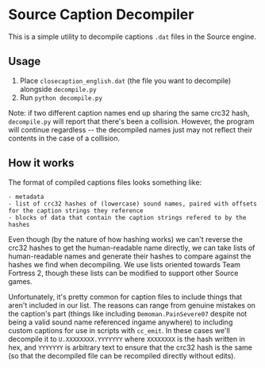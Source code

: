 # Source Caption Decompiler

This is a simple utility to decompile captions `.dat` files in the Source engine.

## Usage

1. Place `closecaption_english.dat` (the file you want to decompile) alongside `decompile.py`
2. Run `python decompile.py`

Note: if two different caption names end up sharing the same crc32 hash, `decompile.py` will report that there's been a collision. However, the program will continue regardless -- the decompiled names just may not reflect their contents in the case of a collision.

## How it works

The format of compiled captions files looks something like:

```
- metadata
- list of crc32 hashes of (lowercase) sound names, paired with offsets for the caption strings they reference
- blocks of data that contain the caption strings refered to by the hashes
```

Even though (by the nature of how hashing works) we can't reverse the crc32 hashes to get the human-readable name directly, we can take lists of human-readable names and generate their hashes to compare against the hashes we find when decompiling. We use lists oriented towards Team Fortress 2, though these lists can be modified to support other Source games.

Unfortunately, it's pretty common for caption files to include things that aren't included in our list. The reasons can range from genuine mistakes on the caption's part (things like including `Demoman.PainSevere07` despite not being a valid sound name referenced ingame anywhere) to including custom captions for use in scripts with `cc_emit`. In these cases we'll decompile it to `U.XXXXXXXX.YYYYYYY` where `XXXXXXXX` is the hash written in hex, and `YYYYYYY` is arbitrary text to ensure that the crc32 hash is the same (so that the decompiled file can be recompiled directly without edits).
